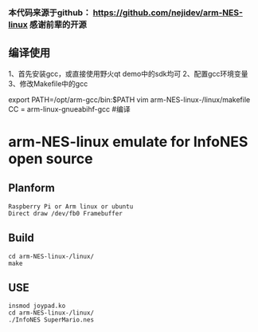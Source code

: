 ### 本代码来源于github： https://github.com/nejidev/arm-NES-linux  感谢前辈的开源

## 编译使用
1、首先安装gcc，或直接使用野火qt demo中的sdk均可
2、配置gcc环境变量
3、修改Makefile中的gcc

export PATH=/opt/arm-gcc/bin:$PATH
vim arm-NES-linux-/linux/makefile
CC = arm-linux-gnueabihf-gcc
#编译
# arm-NES-linux emulate for InfoNES open source
## Planform
	Raspberry Pi or Arm linux or ubuntu
	Direct draw /dev/fb0 Framebuffer

## Build
	cd arm-NES-linux-/linux/
	make

## USE
	insmod joypad.ko
	cd arm-NES-linux-/linux/
	./InfoNES SuperMario.nes

